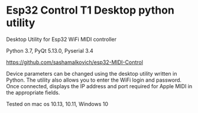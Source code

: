 # Esp32 Control T1 Desktop python utility

Desktop Utility for Esp32 WiFi MIDI controller

Python 3.7, PyQt 5.13.0, Pyserial 3.4

https://github.com/sashamalkovich/esp32-MIDI-Control

Device parameters can be changed using the desktop utility written in Python. The utility also allows you to enter the WiFi login and password. Once connected, displays the IP address and port required for Apple MIDI in the appropriate fields.


Tested on mac os 10.13, 10.11, Windows 10

